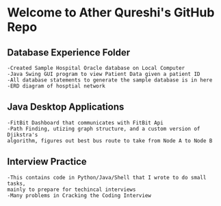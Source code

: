 # Welcome to Ather Qureshi's GitHub Repo

## Database Experience Folder
    -Created Sample Hospital Oracle database on Local Computer
    -Java Swing GUI program to view Patient Data given a patient ID
	-All database statements to generate the sample database is in here
	-ERD diagram of hosptial network

## Java Desktop Applications
    -FitBit Dashboard that communicates with FitBit Api 
    -Path Finding, utizing graph structure, and a custom version of Djikstra's
    algorithm, figures out best bus route to take from Node A to Node B

## Interview Practice
    -This contains code in Python/Java/Shell that I wrote to do small tasks, 
    mainly to prepare for techincal interviews
    -Many problems in Cracking the Coding Interview

